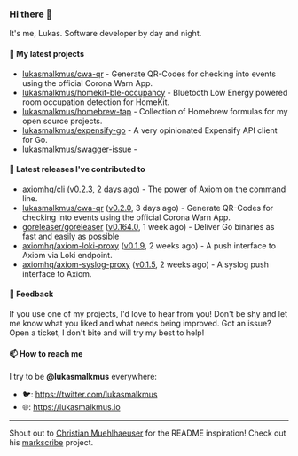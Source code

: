 ### Hi there 👋

It's me, Lukas. Software developer by day and night.

#### 🌱 My latest projects

- [lukasmalkmus/cwa-qr](https://github.com/lukasmalkmus/cwa-qr) - Generate QR-Codes for checking into events using the official Corona Warn App.
- [lukasmalkmus/homekit-ble-occupancy](https://github.com/lukasmalkmus/homekit-ble-occupancy) - Bluetooth Low Energy powered room occupation detection for HomeKit.
- [lukasmalkmus/homebrew-tap](https://github.com/lukasmalkmus/homebrew-tap) - Collection of Homebrew formulas for my open source projects.
- [lukasmalkmus/expensify-go](https://github.com/lukasmalkmus/expensify-go) - A very opinionated Expensify API client for Go.
- [lukasmalkmus/swagger-issue](https://github.com/lukasmalkmus/swagger-issue) - 

#### 🔭 Latest releases I've contributed to

- [axiomhq/cli](https://github.com/axiomhq/cli) ([v0.2.3](https://github.com/axiomhq/cli/releases/tag/v0.2.3), 2 days ago) - The power of Axiom on the command line.
- [lukasmalkmus/cwa-qr](https://github.com/lukasmalkmus/cwa-qr) ([v0.2.0](https://github.com/lukasmalkmus/cwa-qr/releases/tag/v0.2.0), 3 days ago) - Generate QR-Codes for checking into events using the official Corona Warn App.
- [goreleaser/goreleaser](https://github.com/goreleaser/goreleaser) ([v0.164.0](https://github.com/goreleaser/goreleaser/releases/tag/v0.164.0), 1 week ago) - Deliver Go binaries as fast and easily as possible
- [axiomhq/axiom-loki-proxy](https://github.com/axiomhq/axiom-loki-proxy) ([v0.1.9](https://github.com/axiomhq/axiom-loki-proxy/releases/tag/v0.1.9), 2 weeks ago) - A push interface to Axiom via Loki endpoint.
- [axiomhq/axiom-syslog-proxy](https://github.com/axiomhq/axiom-syslog-proxy) ([v0.1.5](https://github.com/axiomhq/axiom-syslog-proxy/releases/tag/v0.1.5), 2 weeks ago) - A syslog push interface to Axiom.

#### 💬 Feedback

If you use one of my projects, I'd love to hear from you! Don't be shy and let
me know what you liked and what needs being improved. Got an issue? Open a
ticket, I don't bite and will try my best to help!

#### 📫 How to reach me

I try to be **@lukasmalkmus** everywhere:

- 🐦: https://twitter.com/lukasmalkmus
- 🌐: https://lukasmalkmus.io

---

Shout out to [Christian Muehlhaeuser](https://github.com/muesli) for the README
inspiration! Check out his [markscribe](https://github.com/muesli/markscribe)
project.
